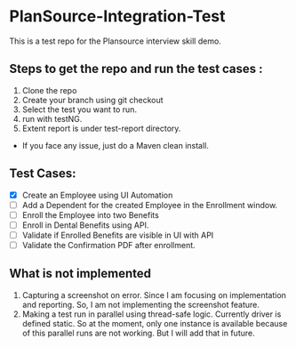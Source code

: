 # PlanSource-Integration-Test
This is a test repo for the Plansource interview skill demo.

## Steps to get the repo and run the test cases :
1. Clone the repo
2. Create your branch using git checkout
3. Select the test you want to run.
4. run with testNG.
5. Extent report is under test-report directory.
* If you face any issue, just do a Maven clean install.

## Test Cases:

- [X] Create an Employee using UI Automation
- [ ] Add a Dependent for the created Employee in the Enrollment window.
- [ ] Enroll the Employee into two Benefits
- [ ] Enroll in Dental Benefits using API.
- [ ] Validate if Enrolled Benefits are visible in UI with API
- [ ] Validate the Confirmation PDF after enrollment.

## What is not implemented
1. Capturing a screenshot on error. Since I am focusing on implementation and reporting. So, I am not implementing the screenshot feature.
2. Making a test run in parallel using thread-safe logic. Currently driver is defined static. So at the moment, only one instance is available because of this parallel runs are not working. But I will add that in future.
